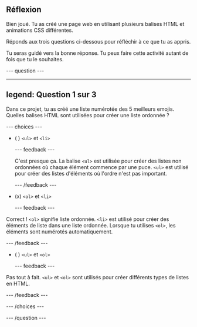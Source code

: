 ## Réflexion

Bien joué. Tu as créé une page web en utilisant plusieurs balises HTML et animations CSS différentes.

Réponds aux trois questions ci-dessous pour réfléchir à ce que tu as appris.

Tu seras guidé vers la bonne réponse. Tu peux faire cette activité autant de fois que tu le souhaites.

\--- question ---

---

## legend: Question 1 sur 3

Dans ce projet, tu as créé une liste numérotée des 5 meilleurs emojis. Quelles balises HTML sont utilisées pour créer une liste ordonnée ?

\--- choices ---

- ( ) `<ul>` et `<li>`

  \--- feedback ---

  C'est presque ça. La balise `<ul>` est utilisée pour créer des listes non ordonnées où chaque élément commence par une puce. `<ul>` est utilisé pour créer des listes d'éléments où l'ordre n'est pas important.

  \--- /feedback ---

- (x) `<ol>` et `<li>`

  \--- feedback ---

Correct ! `<ol>` signifie liste ordonnée. `<li>` est utilisé pour créer des éléments de liste dans une liste ordonnée. Lorsque tu utilises `<ol>`, les éléments sont numérotés automatiquement.

\--- /feedback ---

- ( ) `<ul>` et `<ol>`

  \--- feedback ---

Pas tout à fait. `<ul>` et `<ol>` sont utilisés pour créer différents types de listes en HTML.

\--- /feedback ---

\--- /choices ---

\--- /question ---
